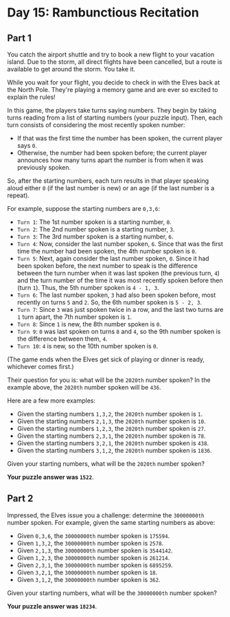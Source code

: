 # Day 15: Rambunctious Recitation

## Part 1

You catch the airport shuttle and try to book a new flight to your vacation island. Due to the storm, all direct flights have been cancelled, but a route is available to get around the storm. You take it.

While you wait for your flight, you decide to check in with the Elves back at the North Pole. They're playing a memory game and are ever so excited to explain the rules!

In this game, the players take turns saying numbers. They begin by taking turns reading from a list of starting numbers (your puzzle input). Then, each turn consists of considering the most recently spoken number:

- If that was the first time the number has been spoken, the current player says `0`.
- Otherwise, the number had been spoken before; the current player announces how many turns apart the number is from when it was previously spoken.

So, after the starting numbers, each turn results in that player speaking aloud either `0` (if the last number is new) or an age (if the last number is a repeat).

For example, suppose the starting numbers are `0,3,6`:

- `Turn 1`: The 1st number spoken is a starting number, `0`.
- `Turn 2`: The 2nd number spoken is a starting number, `3`.
- `Turn 3`: The 3rd number spoken is a starting number, `6`.
- `Turn 4`: Now, consider the last number spoken, `6`. Since that was the first time the number had been spoken, the 4th number spoken is `0`.
- `Turn 5`: Next, again consider the last number spoken, `0`. Since it had been spoken before, the next number to speak is the difference between the turn number when it was last spoken (the previous turn, `4`) and the turn number of the time it was most recently spoken before then (turn `1`). Thus, the 5th number spoken is `4 - 1, 3`.
- `Turn 6`: The last number spoken, `3` had also been spoken before, most recently on turns `5` and `2`. So, the 6th number spoken is `5 - 2, 3`.
- `Turn 7`: Since `3` was just spoken twice in a row, and the last two turns are `1` turn apart, the 7th number spoken is `1`.
- `Turn 8`: Since `1` is new, the 8th number spoken is `0`.
- `Turn 9`: `0` was last spoken on turns `8` and `4`, so the 9th number spoken is the difference between them, `4`.
- `Turn 10`: `4` is new, so the 10th number spoken is `0`.

(The game ends when the Elves get sick of playing or dinner is ready, whichever comes first.)

Their question for you is: what will be the `2020th` number spoken? In the example above, the `2020th` number spoken will be `436`.

Here are a few more examples:

- Given the starting numbers `1,3,2`, the `2020th` number spoken is `1`.
- Given the starting numbers `2,1,3`, the `2020th` number spoken is `10`.
- Given the starting numbers `1,2,3`, the `2020th` number spoken is `27`.
- Given the starting numbers `2,3,1`, the `2020th` number spoken is `78`.
- Given the starting numbers `3,2,1`, the `2020th` number spoken is `438`.
- Given the starting numbers `3,1,2`, the `2020th` number spoken is `1836`.

Given your starting numbers, what will be the `2020th` number spoken?

**Your puzzle answer was `1522`**.

## Part 2

Impressed, the Elves issue you a challenge: determine the `30000000th` number spoken. For example, given the same starting numbers as above:

- Given `0,3,6`, the `30000000th` number spoken is `175594`.
- Given `1,3,2`, the `30000000th` number spoken is `2578`.
- Given `2,1,3`, the `30000000th` number spoken is `3544142`.
- Given `1,2,3`, the `30000000th` number spoken is `261214`.
- Given `2,3,1`, the `30000000th` number spoken is `6895259`.
- Given `3,2,1`, the `30000000th` number spoken is `18`.
- Given `3,1,2`, the `30000000th` number spoken is `362`.

Given your starting numbers, what will be the `30000000th` number spoken?

**Your puzzle answer was `18234`**.
